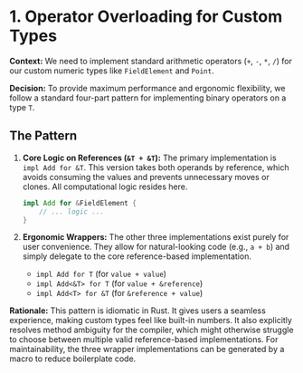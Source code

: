 # 1. Operator Overloading for Custom Types

**Context:** We need to implement standard arithmetic operators (`+`, `-`, `*`, `/`) for our custom numeric types like `FieldElement` and `Point`.

**Decision:** To provide maximum performance and ergonomic flexibility, we follow a standard four-part pattern for implementing binary operators on a type `T`.

## The Pattern

1.  **Core Logic on References (`&T + &T`):**
    The primary implementation is `impl Add for &T`. This version takes both operands by reference, which avoids consuming the values and prevents unnecessary moves or clones. All computational logic resides here.

    ```rust
    impl Add for &FieldElement {
        // ... logic ...
    }
    ```

2.  **Ergonomic Wrappers:**
    The other three implementations exist purely for user convenience. They allow for natural-looking code (e.g., `a + b`) and simply delegate to the core reference-based implementation.

    -   `impl Add for T` (for `value + value`)
    -   `impl Add<&T> for T` (for `value + &reference`)
    -   `impl Add<T> for &T` (for `&reference + value`)

**Rationale:** This pattern is idiomatic in Rust. It gives users a seamless experience, making custom types feel like built-in numbers. It also explicitly resolves method ambiguity for the compiler, which might otherwise struggle to choose between multiple valid reference-based implementations. For maintainability, the three wrapper implementations can be generated by a macro to reduce boilerplate code.